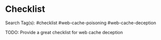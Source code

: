 # Checklist

Search Tag(s): #checklist #web-cache-poisoning #web-cache-deception

TODO: Provide a great checklist for web cache deception